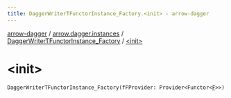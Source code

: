 ```yaml
---
title: DaggerWriterTFunctorInstance_Factory.<init> - arrow-dagger
---
```


[arrow-dagger](../../index.html) / [arrow.dagger.instances](../index.html) / [DaggerWriterTFunctorInstance_Factory](index.html) / [&lt;init&gt;](./-init-.html)

# &lt;init&gt;

`DaggerWriterTFunctorInstance_Factory(fFProvider: Provider<Functor<`[`F`](index.html#F)`>>)`